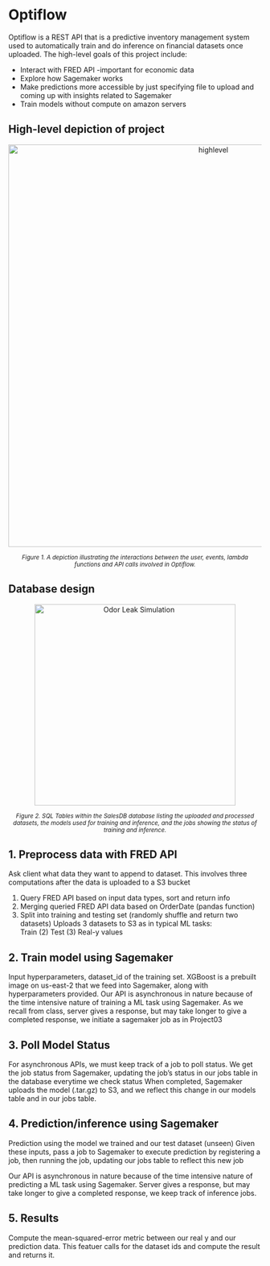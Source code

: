 # Optiflow 

Optiflow is a REST API that is a predictive inventory management system used to automatically train and do inference on financial datasets once uploaded. The high-level goals of this project include:  

- Interact with FRED API -important for economic data
- Explore how Sagemaker works
- Make predictions more accessible by just specifying file to upload and coming up with insights related to Sagemaker 
- Train models without compute on amazon servers


## High-level depiction of project 

<p align="center">
  <img src="https://github.com/user-attachments/assets/56118e18-3bf4-498c-8ead-794d1c4b12a0" alt="highlevel" width="800"/>
</p>
<p align="center"><sub><i>Figure 1. A depiction illustrating the interactions between the user, events, lambda functions and API calls involved in Optiflow.</i></sub></p>


## Database design 

<p align="center">
  <img src="https://github.com/user-attachments/assets/b1aa0af6-24ff-475f-b8e1-cab134c5ff07" alt="Odor Leak Simulation" width="400"/>
</p>
<p align="center"><sub><i>Figure 2. SQL Tables within the SalesDB database listing the uploaded and processed datasets, the models used for training and inference, and the jobs showing the status of training and inference. </i></sub></p>

## 1. Preprocess data with FRED API 

Ask client what data they want to append to dataset. This involves three computations after the data is uploaded to a S3 bucket
1. Query FRED API based on input data types, sort and return info
2. Merging queried FRED API data based on OrderDate (pandas function)
3. Split into training and testing set (randomly shuffle and return two datasets) 
Uploads 3 datasets to S3 as in typical ML tasks:	
Train        (2)   Test         (3)   Real-y values

## 2. Train model using Sagemaker

Input hyperparameters, dataset_id of the training set. 
XGBoost is a prebuilt image on us-east-2 that we feed into Sagemaker, along with hyperparameters provided. 
Our API is asynchronous in nature because of the time intensive nature of training a ML task using Sagemaker. As we recall from class, server gives a response, but may take longer to give a completed response, we initiate a sagemaker job  as in Project03

## 3. Poll Model Status 

For asynchronous APIs, we must keep track of a job to poll status. We get the job status from Sagemaker, updating the job’s status in our jobs table in the database everytime we check status
When completed, Sagemaker uploads the model (.tar.gz) to S3, and we reflect this change in our models table and in our jobs table. 

## 4. Prediction/inference using Sagemaker

Prediction using the model we trained and our test dataset (unseen)
Given these inputs, pass a job to Sagemaker to execute prediction by registering a job, then running the job, updating our jobs table to reflect this new job

Our API is asynchronous in nature because of the time intensive nature of predicting a ML task using Sagemaker. Server gives a response, but may take longer to give a completed response, we keep track of inference jobs. 

## 5. Results 

Compute the mean-squared-error metric between our real y and our prediction data. This featuer calls for the dataset ids and compute the result and returns it. 

